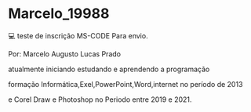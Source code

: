 # Marcelo_19988
💻 teste de inscrição MS-CODE Para envio.

Por: Marcelo Augusto Lucas Prado 

atualmente iniciando estudando e aprendendo a programação

formação Informática,Exel,PowerPoint,Word,internet no período de 2013 

e Corel Draw e Photoshop no Periodo entre 2019 e 2021. 
